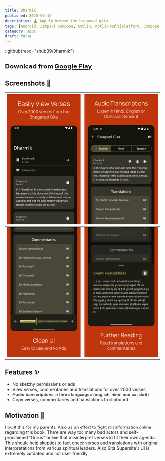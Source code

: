 ```yaml
---
title: Dharmik
published: 2025-05-16
description: 🛕 App to browse the bhagavad gita
tags: [Android, Jetpack Compose, Kotlin, Kotlin Multiplatform, Compose Multiplatform, Koin, Room]
category: Apps
draft: false
---
```


::github{repo="shub39/Dharmik"}

## Download from [Google Play](https://play.google.com/store/apps/details?id=com.shub39.dharmik.online)

## Screenshots 📱
| ![1](https://raw.githubusercontent.com/shub39/Dharmik/refs/heads/master/fastlane/metadata/android/en-US/images/phoneScreenshots/1.png) | ![2](https://raw.githubusercontent.com/shub39/Dharmik/refs/heads/master/fastlane/metadata/android/en-US/images/phoneScreenshots/2.png) |
|:-:|:-:|
| ![3](https://raw.githubusercontent.com/shub39/Dharmik/refs/heads/master/fastlane/metadata/android/en-US/images/phoneScreenshots/3.png) | ![4](https://raw.githubusercontent.com/shub39/Dharmik/refs/heads/master/fastlane/metadata/android/en-US/images/phoneScreenshots/4.png) |

## Features ✨
- No sketchy permissions or ads
- View verses, commentaries and translations for over 2000 verses
- Audio transcriptions in three languages (english, hindi and sanskrit)
- Copy verses, commentaries and translations to clipboard

## Motivation 💭
I built this for my parents. Also as an effort to fight misinformation online regarding this book. There are way too many 
bad actors and self-proclaimed "Gurus" online that misinterpret verses to fit their own agenda. This should help skeptics
to fact check verses and translations with original interpretations from various spiritual leaders. Also Gita Supersite's
UI is extremely outdated and not user friendly